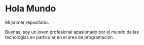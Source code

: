 # Hola Mundo
Mi primer repositorio.

Buenas, soy un joven profesional apasionado por el mundo de las tecnologías en particular en el area de programación.
